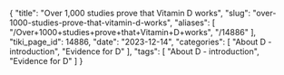 {
    "title": "Over 1,000 studies prove that Vitamin D works",
    "slug": "over-1000-studies-prove-that-vitamin-d-works",
    "aliases": [
        "/Over+1000+studies+prove+that+Vitamin+D+works",
        "/14886"
    ],
    "tiki_page_id": 14886,
    "date": "2023-12-14",
    "categories": [
        "About D - introduction",
        "Evidence for D"
    ],
    "tags": [
        "About D - introduction",
        "Evidence for D"
    ]
}